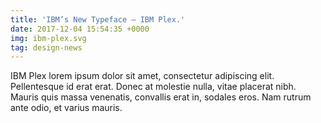 ```yaml
---
title: 'IBM’s New Typeface – IBM Plex.'
date: 2017-12-04 15:54:35 +0000
img: ibm-plex.svg
tag: design-news
---
```


IBM Plex lorem ipsum dolor sit amet, consectetur adipiscing elit. Pellentesque id erat erat. Donec at molestie nulla, vitae placerat nibh. Mauris quis massa venenatis, convallis erat in, sodales eros. Nam rutrum ante odio, et varius mauris.
